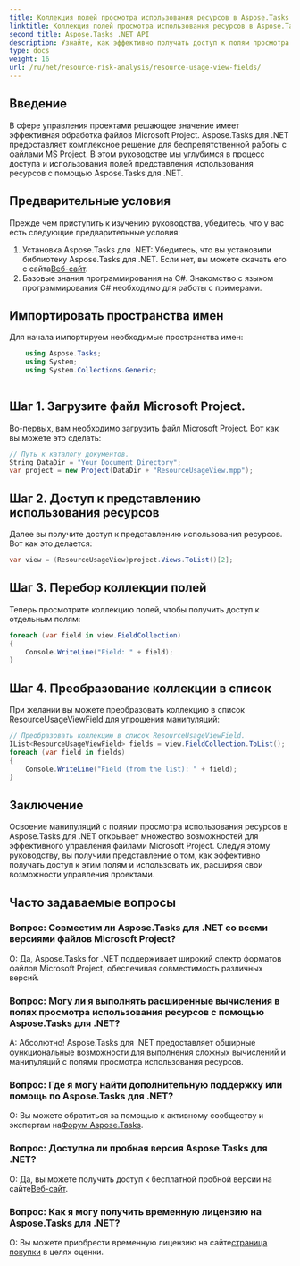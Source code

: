 ```yaml
---
title: Коллекция полей просмотра использования ресурсов в Aspose.Tasks
linktitle: Коллекция полей просмотра использования ресурсов в Aspose.Tasks
second_title: Aspose.Tasks .NET API
description: Узнайте, как эффективно получать доступ к полям просмотра использования ресурсов в файлах Microsoft Project и манипулировать ими с помощью Aspose.Tasks для .NET.
type: docs
weight: 16
url: /ru/net/resource-risk-analysis/resource-usage-view-fields/
---
```

## Введение
В сфере управления проектами решающее значение имеет эффективная обработка файлов Microsoft Project. Aspose.Tasks для .NET предоставляет комплексное решение для беспрепятственной работы с файлами MS Project. В этом руководстве мы углубимся в процесс доступа и использования полей представления использования ресурсов с помощью Aspose.Tasks для .NET.
## Предварительные условия
Прежде чем приступить к изучению руководства, убедитесь, что у вас есть следующие предварительные условия:
1.  Установка Aspose.Tasks для .NET: Убедитесь, что вы установили библиотеку Aspose.Tasks для .NET. Если нет, вы можете скачать его с сайта[Веб-сайт](https://releases.aspose.com/tasks/net/).
2. Базовые знания программирования на C#. Знакомство с языком программирования C# необходимо для работы с примерами.

## Импортировать пространства имен
Для начала импортируем необходимые пространства имен:
```csharp
    using Aspose.Tasks;
    using System;
    using System.Collections.Generic;
    
```

## Шаг 1. Загрузите файл Microsoft Project.
Во-первых, вам необходимо загрузить файл Microsoft Project. Вот как вы можете это сделать:
```csharp
// Путь к каталогу документов.
String DataDir = "Your Document Directory";
var project = new Project(DataDir + "ResourceUsageView.mpp");
```
## Шаг 2. Доступ к представлению использования ресурсов
Далее вы получите доступ к представлению использования ресурсов. Вот как это делается:
```csharp
var view = (ResourceUsageView)project.Views.ToList()[2];
```
## Шаг 3. Перебор коллекции полей
Теперь просмотрите коллекцию полей, чтобы получить доступ к отдельным полям:
```csharp
foreach (var field in view.FieldCollection)
{
    Console.WriteLine("Field: " + field);
}
```
## Шаг 4. Преобразование коллекции в список
При желании вы можете преобразовать коллекцию в список ResourceUsageViewField для упрощения манипуляций:
```csharp
// Преобразовать коллекцию в список ResourceUsageViewField.
IList<ResourceUsageViewField> fields = view.FieldCollection.ToList();
foreach (var field in fields)
{
    Console.WriteLine("Field (from the list): " + field);
}
```

## Заключение
Освоение манипуляций с полями просмотра использования ресурсов в Aspose.Tasks для .NET открывает множество возможностей для эффективного управления файлами Microsoft Project. Следуя этому руководству, вы получили представление о том, как эффективно получать доступ к этим полям и использовать их, расширяя свои возможности управления проектами.
## Часто задаваемые вопросы
### Вопрос: Совместим ли Aspose.Tasks для .NET со всеми версиями файлов Microsoft Project?
О: Да, Aspose.Tasks for .NET поддерживает широкий спектр форматов файлов Microsoft Project, обеспечивая совместимость различных версий.
### Вопрос: Могу ли я выполнять расширенные вычисления в полях просмотра использования ресурсов с помощью Aspose.Tasks для .NET?
А: Абсолютно! Aspose.Tasks для .NET предоставляет обширные функциональные возможности для выполнения сложных вычислений и манипуляций с полями просмотра использования ресурсов.
### Вопрос: Где я могу найти дополнительную поддержку или помощь по Aspose.Tasks для .NET?
 О: Вы можете обратиться за помощью к активному сообществу и экспертам на[Форум Aspose.Tasks](https://forum.aspose.com/c/tasks/15).
### Вопрос: Доступна ли пробная версия Aspose.Tasks для .NET?
 О: Да, вы можете получить доступ к бесплатной пробной версии на сайте[Веб-сайт](https://releases.aspose.com/).
### Вопрос: Как я могу получить временную лицензию на Aspose.Tasks для .NET?
 О: Вы можете приобрести временную лицензию на сайте[страница покупки](https://purchase.aspose.com/temporary-license/) в целях оценки.